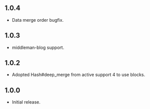 1.0.4
-----

* Data merge order bugfix.

1.0.3
-----

* middleman-blog support.

1.0.2
-----

* Adopted Hash#deep_merge from active support 4 to use blocks.

1.0.0
-----

* Initial release.
